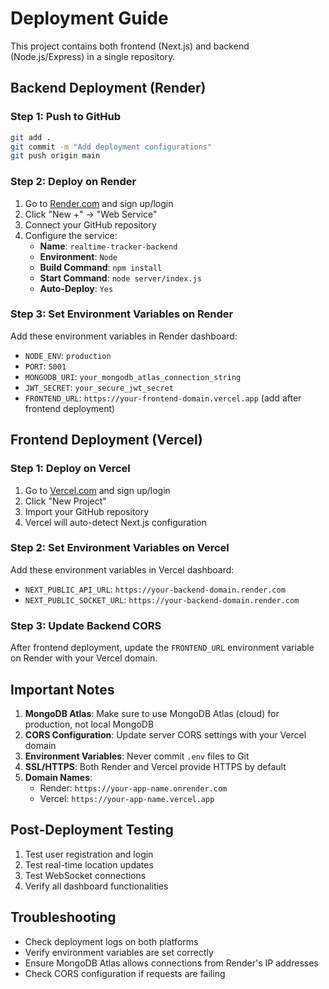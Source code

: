 # Deployment Guide

This project contains both frontend (Next.js) and backend (Node.js/Express) in a single repository.

## Backend Deployment (Render)

### Step 1: Push to GitHub
```bash
git add .
git commit -m "Add deployment configurations"
git push origin main
```

### Step 2: Deploy on Render
1. Go to [Render.com](https://render.com) and sign up/login
2. Click "New +" → "Web Service"
3. Connect your GitHub repository
4. Configure the service:
   - **Name**: `realtime-tracker-backend`
   - **Environment**: `Node`
   - **Build Command**: `npm install`
   - **Start Command**: `node server/index.js`
   - **Auto-Deploy**: `Yes`

### Step 3: Set Environment Variables on Render
Add these environment variables in Render dashboard:
- `NODE_ENV`: `production`
- `PORT`: `5001`
- `MONGODB_URI`: `your_mongodb_atlas_connection_string`
- `JWT_SECRET`: `your_secure_jwt_secret`
- `FRONTEND_URL`: `https://your-frontend-domain.vercel.app` (add after frontend deployment)

## Frontend Deployment (Vercel)

### Step 1: Deploy on Vercel
1. Go to [Vercel.com](https://vercel.com) and sign up/login
2. Click "New Project"
3. Import your GitHub repository
4. Vercel will auto-detect Next.js configuration

### Step 2: Set Environment Variables on Vercel
Add these environment variables in Vercel dashboard:
- `NEXT_PUBLIC_API_URL`: `https://your-backend-domain.render.com`
- `NEXT_PUBLIC_SOCKET_URL`: `https://your-backend-domain.render.com`

### Step 3: Update Backend CORS
After frontend deployment, update the `FRONTEND_URL` environment variable on Render with your Vercel domain.

## Important Notes

1. **MongoDB Atlas**: Make sure to use MongoDB Atlas (cloud) for production, not local MongoDB
2. **CORS Configuration**: Update server CORS settings with your Vercel domain
3. **Environment Variables**: Never commit `.env` files to Git
4. **SSL/HTTPS**: Both Render and Vercel provide HTTPS by default
5. **Domain Names**: 
   - Render: `https://your-app-name.onrender.com`
   - Vercel: `https://your-app-name.vercel.app`

## Post-Deployment Testing

1. Test user registration and login
2. Test real-time location updates
3. Test WebSocket connections
4. Verify all dashboard functionalities

## Troubleshooting

- Check deployment logs on both platforms
- Verify environment variables are set correctly
- Ensure MongoDB Atlas allows connections from Render's IP addresses
- Check CORS configuration if requests are failing
